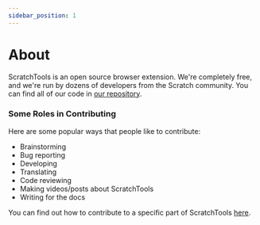 ```yaml
---
sidebar_position: 1
---
```


# About
ScratchTools is an open source browser extension. We're completely free, and we're run by dozens of developers from the Scratch community. You can find all of our code in [our repository](https://github.com/stforscratch/scratchtools).

### Some Roles in Contributing
Here are some popular ways that people like to contribute:
- Brainstorming
- Bug reporting
- Developing
- Translating
- Code reviewing
- Making videos/posts about ScratchTools
- Writing for the docs

You can find out how to contribute to a specific part of ScratchTools [here](https://docs.scratchtools.app/docs/contributing).
